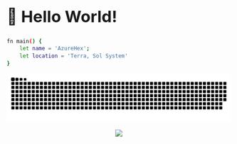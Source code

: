 <h1 style="font-size: 36px;">👋 <strong>Hello World!</strong></h1>

```sh
fn main() {
    let name = 'AzureHex';
    let location = 'Terra, Sol System'
}

```

![GitHub Snake](https://github.com/AzureHex/AzureHex/raw/main/assets/github-snake.svg)

<p align="center">
	<img src="https://raw.githubusercontent.com/catppuccin/catppuccin/main/assets/footers/gray0_ctp_on_line.svg?sanitize=true" />
</p>
